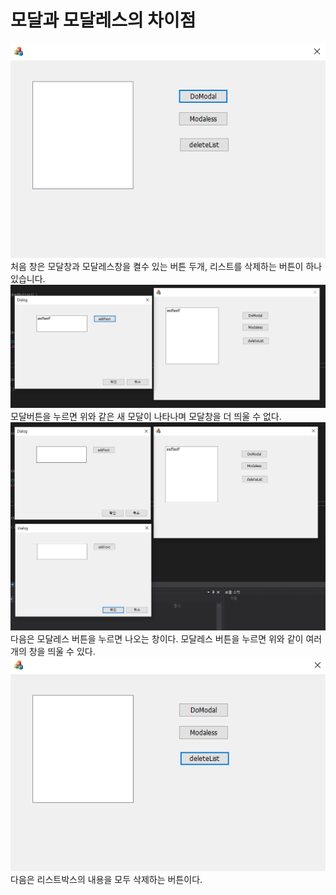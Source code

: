 # 모달과 모달레스의 차이점

<img src="mfc1.PNG">
처음 창은 모달창과 모달레스창을 켤수 있는 버튼 두개, 리스트를 삭제하는 버튼이 하나 있습니다.
<img src="mfc2.PNG">
모달버튼을 누르면 위와 같은 새 모달이 나타나며 모달창을 더 띄울 수 없다.
<img src="mfc3.PNG">
다음은 모달레스 버튼을 누르면 나오는 창이다. 모달레스 버튼을 누르면 위와 같이 여러개의 창을 띄울 수 있다. 
<img src="mfc4.PNG">
다음은 리스트박스의 내용을 모두 삭제하는 버튼이다.
